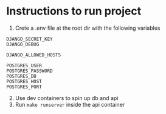 # Instructions to run project

1. Crete a .env file at the root dir with the following variables
```
DJANGO_SECRET_KEY
DJANGO_DEBUG

DJANGO_ALLOWED_HOSTS

POSTGRES_USER
POSTGRES_PASSWORD
POSTGRES_DB
POSTGRES_HOST
POSTGRES_PORT
```

2. Use dev containers to spin up db and api
3. Run `make runserver` inside the api container